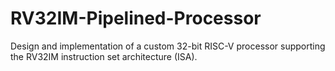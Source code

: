 # RV32IM-Pipelined-Processor
Design and implementation of a custom 32-bit RISC-V processor supporting the RV32IM instruction set architecture (ISA). 
